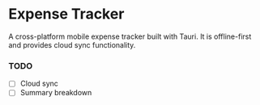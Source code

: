 # Expense Tracker

A cross-platform mobile expense tracker built with Tauri. It is offline-first and provides cloud sync functionality.

### TODO

- [ ] Cloud sync
- [ ] Summary breakdown
